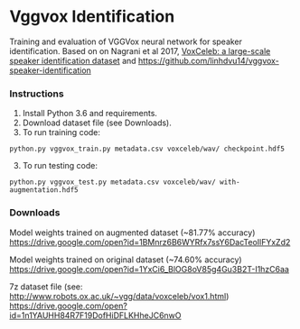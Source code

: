 # Vggvox Identification
Training and evaluation of VGGVox neural network for speaker identification.
Based on on Nagrani et al 2017, [VoxCeleb: a large-scale speaker identification dataset](https://arxiv.org/pdf/1706.08612.pdf) and https://github.com/linhdvu14/vggvox-speaker-identification

### Instructions
1. Install Python 3.6 and requirements.
2. Download dataset file (see Downloads).
3. To run training code:
```
python.py vggvox_train.py metadata.csv voxceleb/wav/ checkpoint.hdf5
```
3. To run testing code:
```
python.py vggvox_test.py metadata.csv voxceleb/wav/ with-augmentation.hdf5
```

### Downloads
Model weights trained on augmented dataset (~81.77% accuracy)
https://drive.google.com/open?id=1BMnrz6B6WYRfx7ssY6DacTeoIlFYxZd2

Model weights trained on original dataset (~74.60% accuracy)
https://drive.google.com/open?id=1YxCi6_BlOG8oV85g4Gu3B2T-I1hzC6aa

7z dataset file (see: http://www.robots.ox.ac.uk/~vgg/data/voxceleb/vox1.html)
https://drive.google.com/open?id=1n1YAUHH84R7F19DofHiDFLKHheJC6nwO
